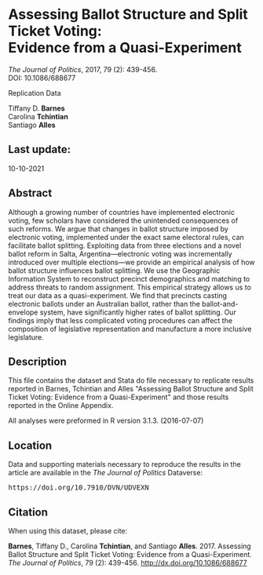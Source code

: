 Assessing Ballot Structure and Split Ticket Voting:</br >Evidence from a Quasi-Experiment
==============================================
<i>The Journal of Politics</i>, 2017, 79 (2): 439-456.</br >
DOI: 10.1086/688677

Replication Data

Tiffany D. <b>Barnes</b></br >
Carolina <b>Tchintian</b></br >
Santiago <b>Alles</b>

Last update:
------------------
10-10-2021

Abstract
-----------
Although a growing number of countries have implemented electronic voting, few scholars have considered the unintended consequences of such reforms. We argue that changes in ballot structure imposed by electronic voting, implemented under the exact same electoral rules, can facilitate ballot splitting. Exploiting data from three elections and a novel ballot reform in Salta, Argentina—electronic voting was incrementally introduced over multiple elections—we provide an empirical analysis of how ballot structure influences ballot splitting. We use the Geographic Information System to reconstruct precinct demographics and matching to address threats to random assignment. This empirical strategy allows us to treat our data as a quasi-experiment. We find that precincts casting electronic ballots under an Australian ballot, rather than the ballot-and-envelope system, have significantly higher rates of ballot splitting. Our findings imply that less complicated voting procedures can affect the composition of legislative representation and manufacture a more inclusive legislature.

Description
-----------
This file contains the dataset and Stata do file necessary to replicate results reported in Barnes, Tchintian and Alles "Assessing Ballot Structure and Split Ticket Voting: Evidence from a Quasi-Experiment" and those results reported in the Online Appendix.

All analyses were preformed in R version 3.1.3. (2016-07-07)

Location
-----------
Data and supporting materials necessary to reproduce the results in the article are available in the <i>The Journal of Politics</i> Dataverse:
<pre>https://doi.org/10.7910/DVN/UDVEXN</pre>

Citation
-------------------

When using this dataset, please cite:

<b>Barnes</b>, Tiffany D., Carolina <b>Tchintian</b>, and Santiago <b>Alles</b>. 2017. Assessing Ballot Structure and Split Ticket Voting: Evidence from a Quasi-Experiment. <i>The Journal of Politics</i>, 79 (2): 439-456. http://dx.doi.org/10.1086/688677

